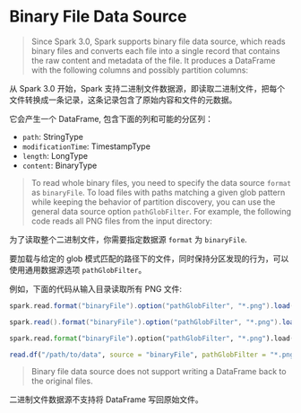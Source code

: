 # Binary File Data Source

> Since Spark 3.0, Spark supports binary file data source, which reads binary files and converts each file into a single record that contains the raw content and metadata of the file. It produces a DataFrame with the following columns and possibly partition columns:

从 Spark 3.0 开始，Spark 支持二进制文件数据源，即读取二进制文件，把每个文件转换成一条记录，这条记录包含了原始内容和文件的元数据。

它会产生一个 DataFrame, 包含下面的列和可能的分区列：

- `path`: StringType
- `modificationTime`: TimestampType
- `length`: LongType
- `content`: BinaryType

> To read whole binary files, you need to specify the data source `format` as `binaryFile`. To load files with paths matching a given glob pattern while keeping the behavior of partition discovery, you can use the general data source option `pathGlobFilter`. For example, the following code reads all PNG files from the input directory:

为了读取整个二进制文件，你需要指定数据源 `format` 为 `binaryFile`.

要加载与给定的 glob 模式匹配的路径下的文件，同时保持分区发现的行为，可以使用通用数据源选项 `pathGlobFilter`。

例如，下面的代码从输入目录读取所有 PNG 文件:

```scala
spark.read.format("binaryFile").option("pathGlobFilter", "*.png").load("/path/to/data")
```

```java
spark.read().format("binaryFile").option("pathGlobFilter", "*.png").load("/path/to/data");
```

```python
spark.read.format("binaryFile").option("pathGlobFilter", "*.png").load("/path/to/data")
```

```r
read.df("/path/to/data", source = "binaryFile", pathGlobFilter = "*.png")
```

> Binary file data source does not support writing a DataFrame back to the original files.

二进制文件数据源不支持将 DataFrame 写回原始文件。
